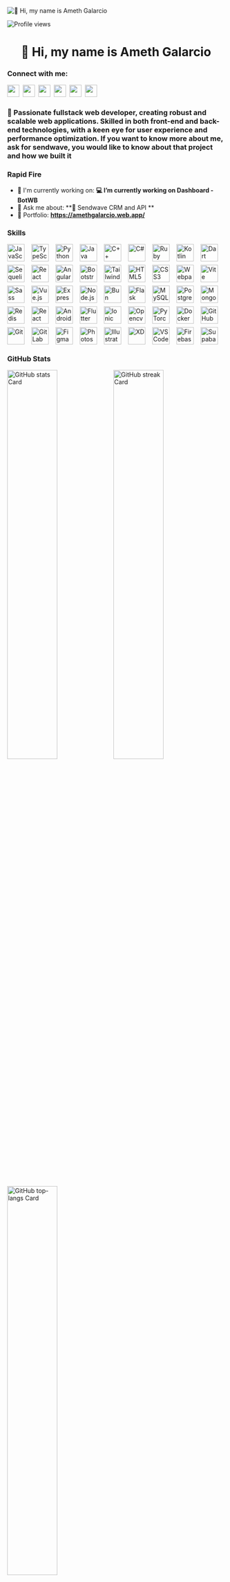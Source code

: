 ![👋 Hi, my name is Ameth Galarcio](https://user-images.githubusercontent.com/10498744/210012254-234538ff-d198-48aa-8964-37e6fd45d227.gif)

![Profile views](https://komarev.com/ghpvc/?username=ameth1208&label=Profile%20views&color=0e75b6&style=flat)

<div id="toc">
  <ul align="center" style="list-style: none">
    <summary>
      <h1>
        👋 Hi, my name is Ameth Galarcio
      </h1>
    </summary>
  </ul>
</div>

**<h3 align="left">Connect with me:</h3>** 
<p align="left"><a href="https://dribbble.com/ameth1208" target="_blank"><img src="https://img.shields.io/badge/Dribbble-EA4C89?style=flat&logo=dribbble&logoColor=white" height="28" style="margin-right: 4px"></a> <a href="https://github.com/ameth1208" target="_blank"><img src="https://img.shields.io/badge/GitHub-100000?style=flat&logo=github&logoColor=white" height="28" style="margin-right: 4px"></a> <a href="https://www.youtube.com/@ameth1208" target="_blank"><img src="https://img.shields.io/badge/YouTube-FF0000?style=flat&logo=youtube&logoColor=white" height="28" style="margin-right: 4px"></a> <a href="https://www.tiktok.com/@ameth1208" target="_blank"><img src="https://img.shields.io/badge/TikTok-000000?style=flat&logo=tiktok&logoColor=white" height="28" style="margin-right: 4px"></a> <a href="https://www.linkedin.com/in/ameth-galarcio-87bba011a" target="_blank"><img src="https://img.shields.io/badge/LinkedIn-0077B5?style=flat&logo=linkedin&logoColor=white" height="28" style="margin-right: 4px"></a> <a href="https://twitter.com/Ameth1208" target="_blank"><img src="https://img.shields.io/badge/Twitter-000000?style=flat&logo=X&logoColor=white" height="28" style="margin-right: 4px"></a></p>

 **<h3 align="left">🚀 Passionate fullstack web developer, creating robust and scalable web applications. Skilled in both front-end and back-end technologies, with a keen eye for user experience and performance optimization. If you want to know more about me, ask for sendwave, you would like to know about that project and how we built it</h3>**

**<h3 align="left">Rapid Fire</h3>**

- 💼 I'm currently working on: **💻  I’m currently working on Dashboard - BotWB**
- 💬 Ask me about: **🌊 Sendwave CRM and API **
- 📂 Portfolio: **<a href="https://amethgalarcio.web.app/" target="_blank">https://amethgalarcio.web.app/</a>**

 **<h3 align="left">Skills</h3>**

<div style="display: flex; flex-wrap: wrap; gap: 8px; justify-content: left;"><img src="https://cdn.jsdelivr.net/gh/devicons/devicon/icons/javascript/javascript-original.svg" height="40" alt="JavaScript" style="margin-right: 8px"> <img src="https://cdn.jsdelivr.net/gh/devicons/devicon/icons/typescript/typescript-plain.svg" height="40" alt="TypeScript" style="margin-right: 8px"> <img src="https://cdn.jsdelivr.net/gh/devicons/devicon/icons/python/python-original.svg" height="40" alt="Python" style="margin-right: 8px"> <img src="https://cdn.jsdelivr.net/gh/devicons/devicon/icons/java/java-original.svg" height="40" alt="Java" style="margin-right: 8px"> <img src="https://cdn.jsdelivr.net/gh/devicons/devicon/icons/cplusplus/cplusplus-plain.svg" height="40" alt="C++" style="margin-right: 8px"> <img src="https://cdn.jsdelivr.net/gh/devicons/devicon/icons/csharp/csharp-plain.svg" height="40" alt="C#" style="margin-right: 8px"> <img src="https://cdn.jsdelivr.net/gh/devicons/devicon/icons/ruby/ruby-original.svg" height="40" alt="Ruby" style="margin-right: 8px"> <img src="https://cdn.jsdelivr.net/gh/devicons/devicon/icons/kotlin/kotlin-original.svg" height="40" alt="Kotlin" style="margin-right: 8px"> <img src="https://cdn.jsdelivr.net/gh/devicons/devicon@latest/icons/dart/dart-original.svg" height="40" alt="Dart" style="margin-right: 8px"> <img src="https://cdn.jsdelivr.net/gh/devicons/devicon/icons/sequelize/sequelize-original.svg" height="40" alt="Sequelize" style="margin-right: 8px"> <img src="https://cdn.jsdelivr.net/gh/devicons/devicon@latest/icons/react/react-original-wordmark.svg" height="40" alt="React" style="margin-right: 8px"> <img src="https://cdn.jsdelivr.net/gh/devicons/devicon/icons/angularjs/angularjs-original.svg" height="40" alt="Angular" style="margin-right: 8px"> <img src="https://cdn.jsdelivr.net/gh/devicons/devicon/icons/bootstrap/bootstrap-original.svg" height="40" alt="Bootstrap" style="margin-right: 8px"> <img src="https://cdn.jsdelivr.net/gh/devicons/devicon@latest/icons/tailwindcss/tailwindcss-original.svg" height="40" alt="Tailwind CSS" style="margin-right: 8px"> <img src="https://cdn.jsdelivr.net/gh/devicons/devicon/icons/html5/html5-original.svg" height="40" alt="HTML5" style="margin-right: 8px"> <img src="https://cdn.jsdelivr.net/gh/devicons/devicon/icons/css3/css3-original.svg" height="40" alt="CSS3" style="margin-right: 8px"> <img src="https://cdn.jsdelivr.net/gh/devicons/devicon/icons/webpack/webpack-original.svg" height="40" alt="Webpack" style="margin-right: 8px"> <img src="https://cdn.jsdelivr.net/gh/devicons/devicon@latest/icons/vitejs/vitejs-original.svg" height="40" alt="Vite" style="margin-right: 8px"> <img src="https://cdn.jsdelivr.net/gh/devicons/devicon/icons/sass/sass-original.svg" height="40" alt="Sass" style="margin-right: 8px"> <img src="https://cdn.jsdelivr.net/gh/devicons/devicon/icons/vuejs/vuejs-original.svg" height="40" alt="Vue.js" style="margin-right: 8px"> <img src="https://cdn.jsdelivr.net/gh/devicons/devicon@latest/icons/express/express-original-wordmark.svg" height="40" alt="Express" style="margin-right: 8px"> <img src="https://cdn.jsdelivr.net/gh/devicons/devicon@latest/icons/nodejs/nodejs-original-wordmark.svg" height="40" alt="Node.js" style="margin-right: 8px"> <img src="https://cdn.jsdelivr.net/gh/devicons/devicon@latest/icons/bun/bun-original.svg" height="40" alt="Bun" style="margin-right: 8px"> <img src="https://cdn.jsdelivr.net/gh/devicons/devicon/icons/flask/flask-original.svg" height="40" alt="Flask" style="margin-right: 8px"> <img src="https://cdn.jsdelivr.net/gh/devicons/devicon/icons/mysql/mysql-original.svg" height="40" alt="MySQL" style="margin-right: 8px"> <img src="https://cdn.jsdelivr.net/gh/devicons/devicon/icons/postgresql/postgresql-original.svg" height="40" alt="PostgreSQL" style="margin-right: 8px"> <img src="https://cdn.jsdelivr.net/gh/devicons/devicon@latest/icons/mongodb/mongodb-original-wordmark.svg" height="40" alt="MongoDB" style="margin-right: 8px"> <img src="https://cdn.jsdelivr.net/gh/devicons/devicon@latest/icons/redis/redis-original-wordmark.svg" height="40" alt="Redis" style="margin-right: 8px"> <img src="https://cdn.jsdelivr.net/gh/devicons/devicon/icons/react/react-original.svg" height="40" alt="React Native" style="margin-right: 8px"> <img src="https://cdn.jsdelivr.net/gh/devicons/devicon/icons/android/android-original.svg" height="40" alt="Android" style="margin-right: 8px"> <img src="https://cdn.jsdelivr.net/gh/devicons/devicon/icons/flutter/flutter-original.svg" height="40" alt="Flutter" style="margin-right: 8px"> <img src="https://cdn.jsdelivr.net/gh/devicons/devicon/icons/ionic/ionic-original-wordmark.svg" height="40" alt="Ionic" style="margin-right: 8px"> <img src="https://cdn.jsdelivr.net/gh/devicons/devicon@latest/icons/opencv/opencv-original-wordmark.svg" height="40" alt="Opencv" style="margin-right: 8px"> <img src="https://cdn.jsdelivr.net/gh/devicons/devicon/icons/pytorch/pytorch-original.svg" height="40" alt="PyTorch" style="margin-right: 8px"> <img src="https://cdn.jsdelivr.net/gh/devicons/devicon@latest/icons/docker/docker-original-wordmark.svg" height="40" alt="Docker" style="margin-right: 8px"> <img src="https://cdn.jsdelivr.net/gh/devicons/devicon@latest/icons/github/github-original-wordmark.svg" height="40" alt="GitHub" style="margin-right: 8px"> <img src="https://cdn.jsdelivr.net/gh/devicons/devicon@latest/icons/git/git-original-wordmark.svg" height="40" alt="Git" style="margin-right: 8px"> <img src="https://cdn.jsdelivr.net/gh/devicons/devicon@latest/icons/gitlab/gitlab-original-wordmark.svg" height="40" alt="GitLab" style="margin-right: 8px"> <img src="https://cdn.jsdelivr.net/gh/devicons/devicon@latest/icons/figma/figma-original.svg" height="40" alt="Figma" style="margin-right: 8px"> <img src="https://cdn.jsdelivr.net/gh/devicons/devicon@latest/icons/photoshop/photoshop-original.svg" height="40" alt="Photoshop" style="margin-right: 8px"> <img src="https://cdn.jsdelivr.net/gh/devicons/devicon@latest/icons/illustrator/illustrator-plain.svg" height="40" alt="Illustrator" style="margin-right: 8px"> <img src="https://cdn.jsdelivr.net/gh/devicons/devicon@latest/icons/xd/xd-original.svg" height="40" alt="XD" style="margin-right: 8px"> <img src="https://cdn.jsdelivr.net/gh/devicons/devicon@latest/icons/vscode/vscode-original.svg" height="40" alt="VSCode" style="margin-right: 8px"> <img src="https://cdn.jsdelivr.net/gh/devicons/devicon/icons/firebase/firebase-plain.svg" height="40" alt="Firebase" style="margin-right: 8px"> <img src="https://cdn.jsdelivr.net/gh/devicons/devicon@latest/icons/supabase/supabase-original.svg" height="40" alt="Supabase" style="margin-right: 8px"></div>

 **<h3 align="left">GitHub Stats</h3>**

<p align="left">
  <img width="48%" src="https://github-readme-stats.vercel.app/api?username=Ameth1208&theme=default&hide_title=false&hide_rank=false&show_icons=false&include_all_commits=false&count_private=true&line_height=23&border_radius=12&locale=en&show=" alt="GitHub stats Card" />
  <img width="48%" src="https://streak-stats.demolab.com/?user=Ameth1208&theme=default&hide_border=false&date_format=M+j%5B%2C+Y%5D&mode=weekly&hide_total_contributions=false&hide_current_streak=false&hide_longest_streak=false&card_height=200&border_radius=12" alt="GitHub streak Card" />
</p>

<p align="left">
  <img width="48%" src="https://github-readme-stats.vercel.app/api/top-langs?username=Ameth1208&theme=default&hide_title=false&layout=compact&langs_count=6&hide_progress=false&card_width=400&border_radius=12" alt="GitHub top-langs Card" />
</p>

 **<h3 align="center">Support Me</h3>**

<p align="center"><a href="https://paypal.me/Game8CO" target="_blank"><img src="https://img.shields.io/badge/PayPal-00457C?style=for-the-badge&logo=paypal&logoColor=white" height="28" style="margin-right: 8px"></a></p>
